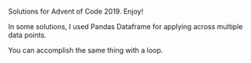 Solutions for Advent of Code 2019. Enjoy!

In some solutions, I used Pandas Dataframe for applying across multiple data points.

You can accomplish the same thing with a loop.
